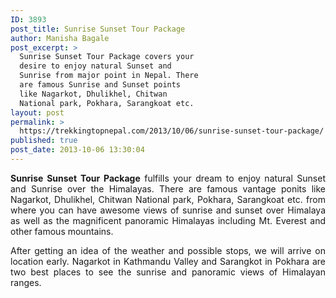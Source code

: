 ```yaml
---
ID: 3893
post_title: Sunrise Sunset Tour Package
author: Manisha Bagale
post_excerpt: >
  Sunrise Sunset Tour Package covers your
  desire to enjoy natural Sunset and
  Sunrise from major point in Nepal. There
  are famous Sunrise and Sunset points
  like Nagarkot, Dhulikhel, Chitwan
  National park, Pokhara, Sarangkoat etc.
layout: post
permalink: >
  https://trekkingtopnepal.com/2013/10/06/sunrise-sunset-tour-package/
published: true
post_date: 2013-10-06 13:30:04
---
```

<p style="text-align: justify;"><strong>Sunrise Sunset Tour Package</strong> fulfills your dream to enjoy natural Sunset and Sunrise over the Himalayas. There are famous vantage ponits like Nagarkot, Dhulikhel, Chitwan National park, Pokhara, Sarangkoat etc. from where you can have awesome views of sunrise and sunset over Himalaya as well as the magnificent panoramic Himalayas including Mt. Everest and other famous mountains.</p>
<p style="text-align: justify;">After getting an idea of the weather and possible stops, we will arrive on location early. Nagarkot in Kathmandu Valley and Sarangkot in Pokhara are two best places to see the sunrise and panoramic views of Himalayan ranges.</p>
